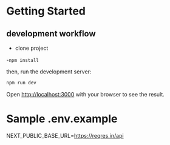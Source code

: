 # Getting Started

## development workflow

- clone project

-`npm install`

then, run the development server:

```bash
npm run dev

```

Open [http://localhost:3000](http://localhost:3000) with your browser to see the result.

# Sample .env.example

NEXT_PUBLIC_BASE_URL=https://reqres.in/api
